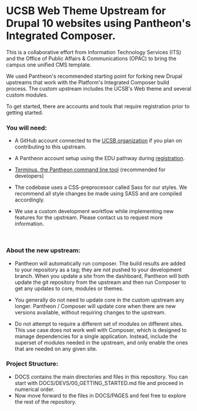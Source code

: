 # UCSB Web Theme Upstream for Drupal 10 websites using Pantheon's Integrated Composer.

This is a collaborative effort from Information Technology Services (ITS) and the Office of Public Affairs & Communications (OPAC) to bring the campus one unified CMS template.

We used Pantheon's recommended starting point for forking new Drupal upstreams that work with the Platform's Integrated Composer build process. The custom upstream includes the UCSB's Web theme and several custom modules.

To get started, there are accounts and tools that require registration prior to getting started.

### You will need:

* A GitHub account connected to the [UCSB organization](https://github.com/ucsb/github-guide) if you plan on contributing to this upstream.

* A Pantheon account setup using the EDU pathway during [registration](https://pantheon.io/register).

* [Terminus, the Pantheon command line tool](https://pantheon.io/docs/terminus/install/) (recommended for developers)

* The codebase uses a CSS-preprocessor called Sass for our styles. We recommend all style changes be made using SASS and are compiled accordingly.

* We use a custom development workflow while implementing new features for the upstream. Please contact us to request more information.
<br />

### About the new upstream:

* Pantheon will automatically run composer. The build results are added to your repository as a tag; they are not pushed to your development branch. When you update a site from the dashboard, Pantheon will both update the git repository from the upstream and then run Composer to get any updates to core, modules or themes.

* You generally do not need to update core in the custom upstream any longer. Pantheon / Composer will update core when there are new versions available, without requiring changes to the upstream.

* Do not attempt to require a different set of modules on different sites. This use case does not work well with Composer, which is designed to manage dependencies for a single application. Instead, include the superset of modules needed in the upstream, and only enable the ones that are needed on any given site.

### Project Structure:

* DOCS contains the main directories and files in this repository. You can start with DOCS/DEVS/00_GETTING_STARTED.md file and proceed in numerical order.
* Now move forward to the files in DOCS/PAGES and feel free to explore the rest of the repository.

